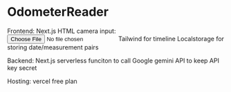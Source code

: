 # OdometerReader

Frontend:
Next.js
HTML camera input: <input type="file" accept="image/*" capture="camera"> <!-- browser native -->
Tailwind for timeline
Localstorage for storing date/measurement pairs


Backend:
Next.js serverless funciton to call Google gemini API to keep API key secret


Hosting:
vercel free plan
